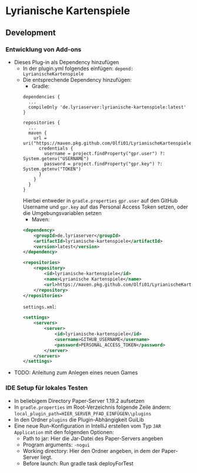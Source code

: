 # Lyrianische Kartenspiele
## Development
### Entwicklung von Add-ons
* Dieses Plug-in als Dependency hinzufügen
  * In der plugin.yml folgendes einfügen: `depend: LyrianischeKartenspiele`
  * Die entsprechende Dependency hinzufügen:
    * Gradle: 
    ```
    dependencies {
      ...
      compileOnly 'de.lyriaserver:lyrianische-kartenspiele:latest'
    }
    ```
    ```
    repositories {
      ...
      maven {
        url = uri("https://maven.pkg.github.com/Olfi01/LyrianischeKartenspiele")
          credentials {
            username = project.findProperty("gpr.user") ?: System.getenv("USERNAME")
            password = project.findProperty("gpr.key") ?: System.getenv("TOKEN")
          }
        }
      }
    }
    ```
    Hierbei entweder in `gradle.properties` `gpr.user` auf den GitHub Username und `gpr.key` auf das Personal Access Token setzen, oder die Umgebungsvariablen setzen
    * Maven:
    ```xml
    <dependency>
        <groupId>de.lyriaserver</groupId>
        <artifactId>lyrianische-kartenspiele</artifactId>
        <version>latest</version>
    </dependency>
    ```
    ```xml
    <repositories>
        <repository>
            <id>lyrianische-kartenspiele</id>
            <name>Lyrianische Kartenspiele</name>
            <url>https://maven.pkg.github.com/Olfi01/LyrianischeKartenspiele</url>
        </repository>
    </repositories>
    ```
    `settings.xml`:
    ```xml
    <settings>
        <servers>
            <server>
                <id>lyrianische-kartenspiele</id>
                <username>GITHUB_USERNAME</username>
                <password>PERSONAL_ACCESS_TOKEN</password>
            </server>
        </servers>
    </settings>
    ```
* TODO: Anleitung zum Anlegen eines neuen Games
### IDE Setup für lokales Testen
* In beliebigem Directory Paper-Server 1.19.2 aufsetzen
* In `gradle.properties` im Root-Verzeichnis folgende Zeile ändern: `local_plugin_path=HIER_SERVER_PFAD_EINFÜGEN\\plugins`
* In den Ordner `plugins` die Plugin-Abhängigkeit GuiLib
* Eine neue Run-Konfiguration in IntelliJ erstellen vom Typ `JAR Application` mit den folgenden Optionen:
  * Path to jar: Hier die Jar-Datei des Paper-Servers angeben
  * Program arguments: `-nogui`
  * Working directory: Hier den Ordner angeben, in dem der Paper-Server liegt.
  * Before launch: Run gradle task deployForTest